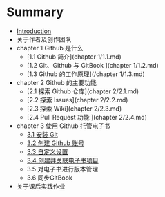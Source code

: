 # Summary

* [Introduction](README.md)
* 关于作者及创作团队
* chapter 1 Github 是什么
  * [1.1 Github 简介](chapter 1/1.1.md)
  * [1.2 Git、Github 与 GitBook ](chapter 1/1.2.md)
  * [1.3 Github 的工作原理](/chapter 1/1.3.md)
* chapter 2 Github 的主要功能
  * [2.1 探索 Github 仓库](chapter 2/2.1.md)
  * [2.2 探索 Issues](chapter 2/2.2.md)
  * [2.3 探索 Wiki](chapter 2/2.3.md)
  * [2.4 Pull Request 功能 ](chapter 2/2.4.md)
* chapter 3 使用 Github 托管电子书
  * [3.1 安装 Git](3.1-git.md)
  * [3.2 创建 Github 账号](3.2-github.md)
  * [3.3 自定义设置](3.3.md)
  * [3.4 创建并关联电子书项目](3.4.md)
  * 3.5 对电子书进行版本管理
  * 3.6 同步GitBook
* 关于课后实践作业


